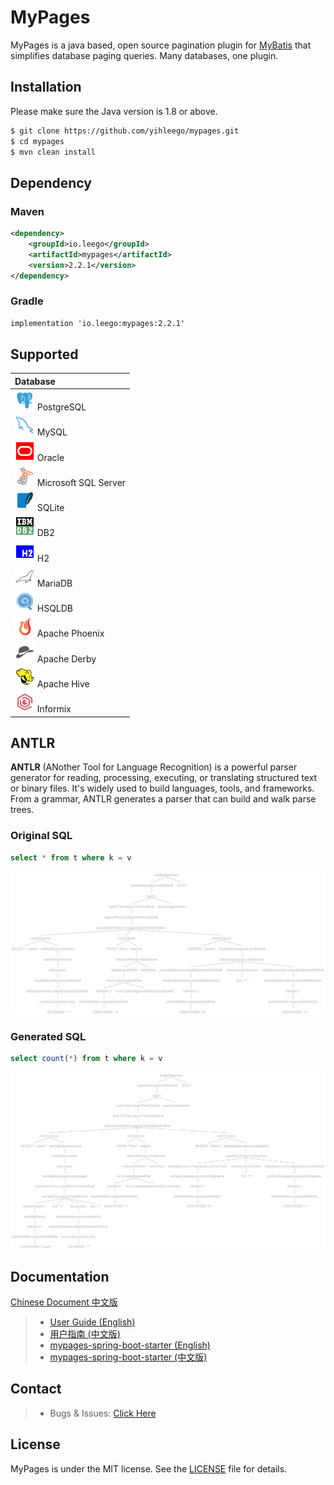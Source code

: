 # MyPages

MyPages is a java based, open source pagination plugin for [MyBatis](https://github.com/mybatis/mybatis-3) that simplifies database paging queries. Many databases, one plugin.

## Installation

Please make sure the Java version is 1.8 or above.

```bash
$ git clone https://github.com/yihleego/mypages.git
$ cd mypages
$ mvn clean install
```

## Dependency

### Maven

```xml
<dependency>
    <groupId>io.leego</groupId>
    <artifactId>mypages</artifactId>
    <version>2.2.1</version>
</dependency>
```

### Gradle

```xml
implementation 'io.leego:mypages:2.2.1'
```

## Supported

|Database|
|:---|
|![PostgreSQL](docs/databases/postgresql.svg) PostgreSQL|
|![MySQL](docs/databases/mysql.svg) MySQL|
|![Oracle](docs/databases/oracle.svg) Oracle|
|![Microsoft SQL Server](docs/databases/sql_server.svg) Microsoft SQL Server|
|![SQLite](docs/databases/sqlite.svg) SQLite|
|![DB2](docs/databases/db2.svg) DB2|
|![H2](docs/databases/h2.svg) H2|
|![MariaDB](docs/databases/mariadb.svg) MariaDB|
|![HSQLDB](docs/databases/hsqldb.svg) HSQLDB|
|![Apache Phoenix](docs/databases/apache_phoenix.svg) Apache Phoenix|
|![Apache Derby](docs/databases/apache_derby.svg) Apache Derby|
|![Apache Hive](docs/databases/hive.svg) Apache Hive|
|![Informix](docs/databases/informix.svg) Informix|

## ANTLR

**ANTLR** (ANother Tool for Language Recognition) is a powerful parser generator for reading, processing, executing, or translating structured text or binary files. It's widely used to build languages, tools, and frameworks. From a grammar, ANTLR generates a parser that can build and walk parse trees.

### Original SQL

```sql
select * from t where k = v
```

![Query Statement Tree](docs/sql/query_tree.png)

### Generated SQL

```sql
select count(*) from t where k = v
```

![Count Statement Tree](docs/sql/count_tree.png)

## Documentation

[Chinese Document 中文版](README.ZH_CN.md)

> * [User Guide (English)](mypages/README.md)
> * [用户指南 (中文版)](mypages/README.ZH_CN.md)
> * [mypages-spring-boot-starter (English)](mypages-spring-boot-starter/README.md)
> * [mypages-spring-boot-starter (中文版)](mypages-spring-boot-starter/README.ZH_CN.md)

## Contact

> * Bugs & Issues: [Click Here](https://github.com/yihleego/mypages/issues)

## License

MyPages is under the MIT license. See the [LICENSE](LICENSE) file for details.